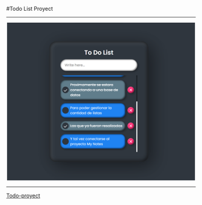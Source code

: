 #Todo List Proyect

<hr>

<div align="center">

<img width="500" alt="image" src="Docs/TodoList.png">

</div>

<hr>

[Todo-proyect](https://bcc-todo-proyect-css.netlify.app/)

